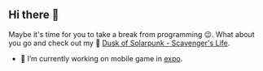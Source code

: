 ## Hi there 👋

Maybe it's time for you to take a break from programming 😉. What about you go and check out my 📖 [Dusk of Solarpunk - Scavenger's Life](https://ko-fi.com/s/cc281093ab). 

- 🔭 I’m currently working on mobile game in [expo](https://expo.dev/).
